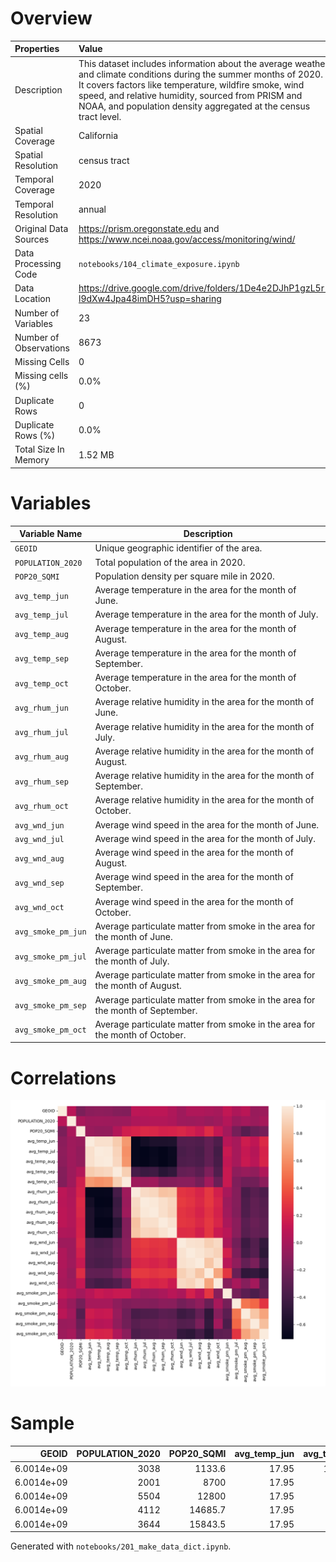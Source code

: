 # Overview

| Properties             | Value                                                                                                                                                                                                                                                                                                 |
|:-----------------------|:------------------------------------------------------------------------------------------------------------------------------------------------------------------------------------------------------------------------------------------------------------------------------------------------------|
| Description            | This dataset includes information about the average weather and climate conditions during the summer months of 2020. It covers factors like temperature, wildfire smoke, wind speed, and relative humidity, sourced from PRISM and NOAA, and population density aggregated at the census tract level. |
| Spatial Coverage       | California                                                                                                                                                                                                                                                                                            |
| Spatial Resolution     | census tract                                                                                                                                                                                                                                                                                          |
| Temporal Coverage      | 2020                                                                                                                                                                                                                                                                                                  |
| Temporal Resolution    | annual                                                                                                                                                                                                                                                                                                |
| Original Data Sources  | https://prism.oregonstate.edu and https://www.ncei.noaa.gov/access/monitoring/wind/                                                                                                                                                                                                                   |
| Data Processing Code   | `notebooks/104_climate_exposure.ipynb`                                                                                                                                                                                                                                                                |
| Data Location          | https://drive.google.com/drive/folders/1De4e2DJhP1gzL5r-l9dXw4Jpa48imDH5?usp=sharing                                                                                                                                                                                                                  |
| Number of Variables    | 23                                                                                                                                                                                                                                                                                                    |
| Number of Observations | 8673                                                                                                                                                                                                                                                                                                  |
| Missing Cells          | 0                                                                                                                                                                                                                                                                                                     |
| Missing cells (%)      | 0.0%                                                                                                                                                                                                                                                                                                  |
| Duplicate Rows         | 0                                                                                                                                                                                                                                                                                                     |
| Duplicate Rows (%)     | 0.0%                                                                                                                                                                                                                                                                                                  |
| Total Size In Memory   | 1.52 MB                                                                                                                                                                                                                                                                                               |

# Variables

| Variable Name | Description |
| ------------- | ----------- |
| `GEOID` | Unique geographic identifier of the area. |
| `POPULATION_2020` | Total population of the area in 2020. |
| `POP20_SQMI` | Population density per square mile in 2020. |
| `avg_temp_jun` | Average temperature in the area for the month of June. |
| `avg_temp_jul` | Average temperature in the area for the month of July. |
| `avg_temp_aug` | Average temperature in the area for the month of August. |
| `avg_temp_sep` | Average temperature in the area for the month of September. |
| `avg_temp_oct` | Average temperature in the area for the month of October. |
| `avg_rhum_jun` | Average relative humidity in the area for the month of June. |
| `avg_rhum_jul` | Average relative humidity in the area for the month of July. |
| `avg_rhum_aug` | Average relative humidity in the area for the month of August. |
| `avg_rhum_sep` | Average relative humidity in the area for the month of September. |
| `avg_rhum_oct` | Average relative humidity in the area for the month of October. |
| `avg_wnd_jun` | Average wind speed in the area for the month of June. |
| `avg_wnd_jul` | Average wind speed in the area for the month of July. |
| `avg_wnd_aug` | Average wind speed in the area for the month of August. |
| `avg_wnd_sep` | Average wind speed in the area for the month of September. |
| `avg_wnd_oct` | Average wind speed in the area for the month of October. |
| `avg_smoke_pm_jun` | Average particulate matter from smoke in the area for the month of June. |
| `avg_smoke_pm_jul` | Average particulate matter from smoke in the area for the month of July. |
| `avg_smoke_pm_aug` | Average particulate matter from smoke in the area for the month of August. |
| `avg_smoke_pm_sep` | Average particulate matter from smoke in the area for the month of September. |
| `avg_smoke_pm_oct` | Average particulate matter from smoke in the area for the month of October. |

# Correlations

![](figs/corr_climate_exposure_ca.png)

# Sample

|      GEOID |   POPULATION_2020 |   POP20_SQMI |   avg_temp_jun |   avg_temp_jul |   avg_temp_aug |   avg_temp_sep |   avg_temp_oct |   avg_rhum_jun |   avg_rhum_jul |   avg_rhum_aug |   avg_rhum_sep |   avg_rhum_oct |   avg_wnd_jun |   avg_wnd_jul |   avg_wnd_aug |   avg_wnd_sep |   avg_wnd_oct |   avg_smoke_pm_jun |   avg_smoke_pm_jul |   avg_smoke_pm_aug |   avg_smoke_pm_sep |   avg_smoke_pm_oct |
|-----------:|------------------:|-------------:|---------------:|---------------:|---------------:|---------------:|---------------:|---------------:|---------------:|---------------:|---------------:|---------------:|--------------:|--------------:|--------------:|--------------:|--------------:|-------------------:|-------------------:|-------------------:|-------------------:|-------------------:|
| 6.0014e+09 |              3038 |       1133.6 |          17.95 |        17.8629 |        20.8903 |        21.33   |        20.4871 |        78.0967 |        84.3613 |        77.3323 |        71.41   |        55.3065 |       6.95934 |       6.01075 |       5.44557 |       4.54262 |       5.98468 |                  0 |           0.133076 |            6.6703  |            25.2394 |            5.94424 |
| 6.0014e+09 |              2001 |       8700   |          17.95 |        17.65   |        19.579  |        21.0133 |        20.1258 |        79.64   |        84.2    |        80.3677 |        74.6667 |        62.9    |       6.95934 |       6.01075 |       5.44557 |       4.54262 |       5.98468 |                  0 |           0.14501  |            6.92154 |            25.341  |            6.17948 |
| 6.0014e+09 |              5504 |      12800   |          17.95 |        17.65   |        19.579  |        21.0133 |        20.1258 |        79.64   |        84.2    |        80.3677 |        74.6667 |        62.9    |       6.95934 |       6.01075 |       5.44557 |       4.54262 |       5.98468 |                  0 |           0.14501  |            6.92154 |            25.341  |            6.17948 |
| 6.0014e+09 |              4112 |      14685.7 |          17.95 |        17.65   |        19.579  |        21.0133 |        20.1258 |        79.64   |        84.2    |        80.3677 |        74.6667 |        62.9    |       6.95934 |       6.01075 |       5.44557 |       4.54262 |       5.98468 |                  0 |           0.14501  |            6.92154 |            25.341  |            6.17948 |
| 6.0014e+09 |              3644 |      15843.5 |          17.95 |        17.65   |        19.579  |        21.0133 |        20.1258 |        79.64   |        84.2    |        80.3677 |        74.6667 |        62.9    |       6.95934 |       6.01075 |       5.44557 |       4.54262 |       5.98468 |                  0 |           0.14501  |            6.92154 |            25.341  |            6.17948 |


Generated with `notebooks/201_make_data_dict.ipynb`.
